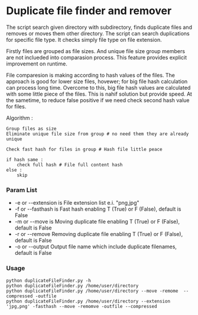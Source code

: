 # Duplicate file finder and remover

The script search given directory with subdirectory, finds duplicate files and removes or moves them other directory. The script can search duplications for specific file type. It checks simply file type on file extension.

Firstly files are grouped as file sizes. And unique file size group members are not inclueded into comparasion process. This feature provides explicit improvement on runtime.

File comparesion is making according to hash values of the files. The approach is good for lower size files, hovewer; for big file hash calculation can process long time. Overcome to this, big file hash values are calculated with some little piece of the files. This is nahif solution but provide speed. At the sametime, to reduce false positive if we need check second hash value for files.

Algorithm : 

	Group files as size
	Eliminate unique file size from group # no need them they are already unique

	Check fast hash for files in group # Hash file little peace

	if hash same :
		check full hash # File full content hash
	else :
		skip

### Param List
* -e or --extension is File extension list e.i. "png,jpg"
* -f or --fasthash is Fast hash enabling T (True) or F (False), default is False
* -m or --move is Moving duplicate file enabling T (True) or F (False), default is False
* -r or --remove Removing duplicate file enabling T (True) or F (False), default is False
* -o or --output Output file name which include duplicate filenames, default is False


### Usage
```
python duplicateFileFinder.py -h
python duplicateFileFinder.py /home/user/directory
python duplicateFileFinder.py /home/user/directory --move -remome  --compressed -outfile
python duplicateFileFinder.py /home/user/directory --extension 'jpg,png' -fasthash --move -remomve -outfile --compressed
```


